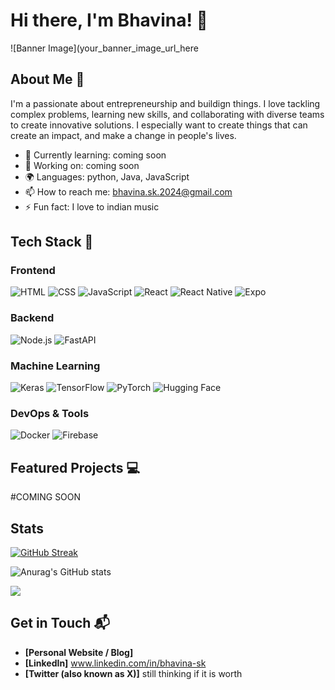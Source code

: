 # Hi there, I'm Bhavina! 👋

![Banner Image](your_banner_image_url_here

## About Me 🚀

I'm a passionate about entrepreneurship and buildign things. I love tackling complex problems, learning new skills, and collaborating with diverse teams to create innovative solutions. I especially want to create things that can create an impact, and make a change in people's lives.

- 🌱 Currently learning: coming soon
- 🔭 Working on: coming soon
- 🌍 Languages: python, Java, JavaScript
- 📫 How to reach me: bhavina.sk.2024@gmail.com
- ⚡ Fun fact: I love to indian music


## Tech Stack 🧠

### Frontend
![HTML](https://img.shields.io/badge/-HTML-E34F26?style=flat-square&logo=html5&logoColor=white)
![CSS](https://img.shields.io/badge/-CSS-1572B6?style=flat-square&logo=css3&logoColor=white)
![JavaScript](https://img.shields.io/badge/-JavaScript-F7DF1E?style=flat-square&logo=javascript&logoColor=black)
![React](https://img.shields.io/badge/-React-61DAFB?style=flat-square&logo=react&logoColor=black)
![React Native](https://img.shields.io/badge/React_Native-20232A?style=for-the-badge&logo=react&logoColor=61DAFB)
![Expo](https://img.shields.io/badge/Expo-1B1F23?style=for-the-badge&logo=expo&logoColor=white)

### Backend
![Node.js](https://img.shields.io/badge/-Node.js-339933?style=flat-square&logo=node.js&logoColor=white)
![FastAPI](https://img.shields.io/badge/fastapi-109989?style=for-the-badge&logo=FASTAPI&logoColor=white)

### Machine Learning
![Keras](https://img.shields.io/badge/Keras-FF0000?style=for-the-badge&logo=keras&logoColor=white)
![TensorFlow](https://img.shields.io/badge/TensorFlow-FF6F00?style=for-the-badge&logo=tensorflow&logoColor=white)
![PyTorch](https://img.shields.io/badge/PyTorch-EE4C2C?style=for-the-badge&logo=pytorch&logoColor=white)
![Hugging Face](https://img.shields.io/badge/-HuggingFace-FDEE21?style=for-the-badge&logo=HuggingFace&logoColor=black)

### DevOps & Tools
![Docker](https://img.shields.io/badge/Docker-2CA5E0?style=for-the-badge&logo=docker&logoColor=white)
![Firebase](https://img.shields.io/badge/firebase-ffca28?style=for-the-badge&logo=firebase&logoColor=black)


## Featured Projects 💻

#COMING SOON


## Stats

[![GitHub Streak](https://github-readme-streak-stats.herokuapp.com?user=bhavinaa&theme=dark)](https://git.io/streak-stats)

![Anurag's GitHub stats](https://github-readme-stats.vercel.app/api?username=bhavinaa&show_icons=true&theme=radical)

![](https://komarev.com/ghpvc/?username=bhavinaa&base=10)

## Get in Touch 📬

- **[Personal Website / Blog]** 
- **[LinkedIn]** www.linkedin.com/in/bhavina-sk
- **[Twitter (also known as X)]** still thinking if it is worth


